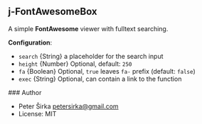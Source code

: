 ## j-FontAwesomeBox

A simple __FontAwesome__ viewer with fulltext searching.

__Configuration__:

- `search` {String} a placeholder for the search input
- `height` {Number} Optional, default: `250`
- `fa` {Boolean} Optional, `true` leaves `fa-` prefix (default: `false`)
- `exec` {String} Optional, can contain a link to the function

### Author

- Peter Širka <petersirka@gmail.com>
- License: MIT